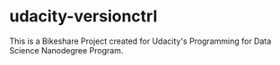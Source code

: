 # udacity-versionctrl

This is a Bikeshare Project created for Udacity's Programming for Data Science Nanodegree Program.